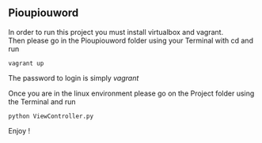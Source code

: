 ## Pioupiouword  
  
In order to run this project you must install virtualbox and vagrant.  
Then please go in the Pioupiouword folder using your Terminal with cd and run
```
vagrant up
``` 
  
The password to login is simply *vagrant*  
  
Once you are in the linux environment please go on the Project folder using the Terminal and run
```
python ViewController.py
```
  
Enjoy !
